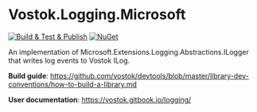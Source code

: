 # Vostok.Logging.Microsoft

[![Build & Test & Publish](https://github.com/vostok/logging.microsoft/actions/workflows/ci.yml/badge.svg)](https://github.com/vostok/logging.microsoft/actions/workflows/ci.yml)
[![NuGet](https://img.shields.io/nuget/v/Vostok.Logging.Microsoft.svg)](https://www.nuget.org/packages/Vostok.Logging.Microsoft)

An implementation of Microsoft.Extensions.Logging.Abstractions.ILogger that writes log events to Vostok ILog.

**Build guide**: https://github.com/vostok/devtools/blob/master/library-dev-conventions/how-to-build-a-library.md

**User documentation**: https://vostok.gitbook.io/logging/
